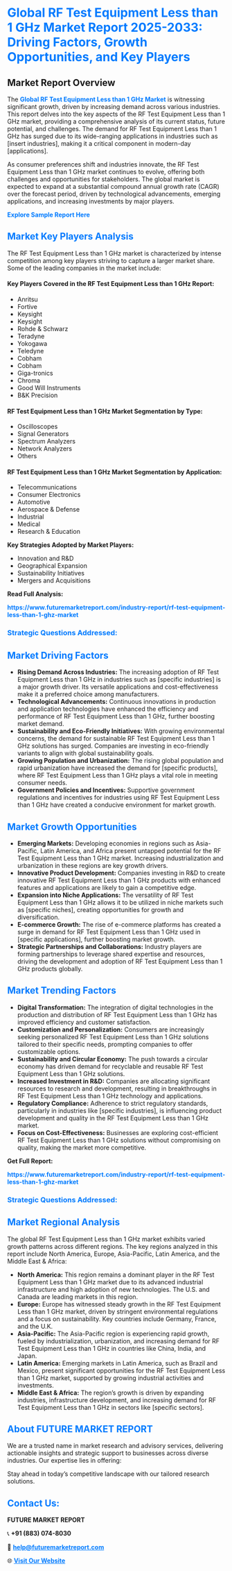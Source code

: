 <h1 style="color: #007BFF;">Global RF Test Equipment Less than 1 GHz Market Report 2025-2033: Driving Factors, Growth Opportunities, and Key Players</h1>

<section id="overview">
<h2>Market Report Overview</h2>
<p>The <a href="https://www.futuremarketreport.com/industry-report/rf-test-equipment-less-than-1-ghz-market" style="color: #007BFF; text-decoration: none;"><strong>Global RF Test Equipment Less than 1 GHz Market</strong></a> is witnessing significant growth, driven by increasing demand across various industries. This report delves into the key aspects of the RF Test Equipment Less than 1 GHz market, providing a comprehensive analysis of its current status, future potential, and challenges. The demand for RF Test Equipment Less than 1 GHz has surged due to its wide-ranging applications in industries such as [insert industries], making it a critical component in modern-day [applications].</p>
<p>As consumer preferences shift and industries innovate, the RF Test Equipment Less than 1 GHz market continues to evolve, offering both challenges and opportunities for stakeholders. The global market is expected to expand at a substantial compound annual growth rate (CAGR) over the forecast period, driven by technological advancements, emerging applications, and increasing investments by major players.</p>
</section>

<section id="overview">
<p><a href="https://www.futuremarketreport.com/request-sample/reportId=35793" style="color: #007BFF; text-decoration: none;"><strong>Explore Sample Report Here</strong></a></p>
</section>

<section id="key-players">
<h2 style="color: #007BFF;">Market Key Players Analysis</h2>
<p>The RF Test Equipment Less than 1 GHz market is characterized by intense competition among key players striving to capture a larger market share. Some of the leading companies in the market include:</p>
<h4>Key Players Covered in the RF Test Equipment Less than 1 GHz Report:</h4>
<ul><li>Anritsu</li><li>Fortive</li><li>Keysight</li><li>Keysight</li><li>Rohde &amp; Schwarz</li><li>Teradyne</li><li>Yokogawa</li><li>Teledyne</li><li>Cobham</li><li>Cobham</li><li>Giga-tronics</li><li>Chroma</li><li>Good Will Instruments</li><li>B&amp;K Precision</li></ul>
<h4>RF Test Equipment Less than 1 GHz Market Segmentation by Type:</h4>
<ul><li>Oscilloscopes</li><li>Signal Generators</li><li>Spectrum Analyzers</li><li>Network Analyzers</li><li>Others</li></ul>

<h4>RF Test Equipment Less than 1 GHz Market Segmentation by Application:</h4>
<ul><li>Telecommunications</li><li>Consumer Electronics</li><li>Automotive</li><li>Aerospace &amp; Defense</li><li>Industrial</li><li>Medical</li><li>Research &amp; Education</li></ul>
<p><strong>Key Strategies Adopted by Market Players:</strong></p>
<ul>
<li>Innovation and R&D</li>
<li>Geographical Expansion</li>
<li>Sustainability Initiatives</li>
<li>Mergers and Acquisitions</li>
</ul>
</section>

<section>
<p><strong>Read Full Analysis: </strong></p><a href="https://www.futuremarketreport.com/industry-report/rf-test-equipment-less-than-1-ghz-market" style="color: #007BFF; text-decoration: none;"><strong>https://www.futuremarketreport.com/industry-report/rf-test-equipment-less-than-1-ghz-market</strong></a>
<h3 style="color: #007BFF;">Strategic Questions Addressed:</h3>
</section>

<section id="driving-factors">
<h2 style="color: #007BFF;">Market Driving Factors</h2>
<ul>
<li><strong>Rising Demand Across Industries:</strong> The increasing adoption of RF Test Equipment Less than 1 GHz in industries such as [specific industries] is a major growth driver. Its versatile applications and cost-effectiveness make it a preferred choice among manufacturers.</li>
<li><strong>Technological Advancements:</strong> Continuous innovations in production and application technologies have enhanced the efficiency and performance of RF Test Equipment Less than 1 GHz, further boosting market demand.</li>
<li><strong>Sustainability and Eco-Friendly Initiatives:</strong> With growing environmental concerns, the demand for sustainable RF Test Equipment Less than 1 GHz solutions has surged. Companies are investing in eco-friendly variants to align with global sustainability goals.</li>
<li><strong>Growing Population and Urbanization:</strong> The rising global population and rapid urbanization have increased the demand for [specific products], where RF Test Equipment Less than 1 GHz plays a vital role in meeting consumer needs.</li>
<li><strong>Government Policies and Incentives:</strong> Supportive government regulations and incentives for industries using RF Test Equipment Less than 1 GHz have created a conducive environment for market growth.</li>
</ul>
</section>

<section id="growth-opportunities">
<h2 style="color: #007BFF;">Market Growth Opportunities</h2>
<ul>
<li><strong>Emerging Markets:</strong> Developing economies in regions such as Asia-Pacific, Latin America, and Africa present untapped potential for the RF Test Equipment Less than 1 GHz market. Increasing industrialization and urbanization in these regions are key growth drivers.</li>
<li><strong>Innovative Product Development:</strong> Companies investing in R&D to create innovative RF Test Equipment Less than 1 GHz products with enhanced features and applications are likely to gain a competitive edge.</li>
<li><strong>Expansion into Niche Applications:</strong> The versatility of RF Test Equipment Less than 1 GHz allows it to be utilized in niche markets such as [specific niches], creating opportunities for growth and diversification.</li>
<li><strong>E-commerce Growth:</strong> The rise of e-commerce platforms has created a surge in demand for RF Test Equipment Less than 1 GHz used in [specific applications], further boosting market growth.</li>
<li><strong>Strategic Partnerships and Collaborations:</strong> Industry players are forming partnerships to leverage shared expertise and resources, driving the development and adoption of RF Test Equipment Less than 1 GHz products globally.</li>
</ul>
</section>

<section id="trending-factors">
<h2 style="color: #007BFF;">Market Trending Factors</h2>
<ul>
<li><strong>Digital Transformation:</strong> The integration of digital technologies in the production and distribution of RF Test Equipment Less than 1 GHz has improved efficiency and customer satisfaction.</li>
<li><strong>Customization and Personalization:</strong> Consumers are increasingly seeking personalized RF Test Equipment Less than 1 GHz solutions tailored to their specific needs, prompting companies to offer customizable options.</li>
<li><strong>Sustainability and Circular Economy:</strong> The push towards a circular economy has driven demand for recyclable and reusable RF Test Equipment Less than 1 GHz solutions.</li>
<li><strong>Increased Investment in R&D:</strong> Companies are allocating significant resources to research and development, resulting in breakthroughs in RF Test Equipment Less than 1 GHz technology and applications.</li>
<li><strong>Regulatory Compliance:</strong> Adherence to strict regulatory standards, particularly in industries like [specific industries], is influencing product development and quality in the RF Test Equipment Less than 1 GHz market.</li>
<li><strong>Focus on Cost-Effectiveness:</strong> Businesses are exploring cost-efficient RF Test Equipment Less than 1 GHz solutions without compromising on quality, making the market more competitive.</li>
</ul>
</section>

<section>
<p><strong>Get Full Report: </strong></p><a href="https://www.futuremarketreport.com/industry-report/rf-test-equipment-less-than-1-ghz-market" style="color: #007BFF; text-decoration: none;"><strong>https://www.futuremarketreport.com/industry-report/rf-test-equipment-less-than-1-ghz-market</strong></a>
<h3 style="color: #007BFF;">Strategic Questions Addressed:</h3>
</section>


<section id="regional-analysis">
<h2 style="color: #007BFF;">Market Regional Analysis</h2>
<p>The global RF Test Equipment Less than 1 GHz market exhibits varied growth patterns across different regions. The key regions analyzed in this report include North America, Europe, Asia-Pacific, Latin America, and the Middle East & Africa:</p>
<ul>
<li><strong>North America:</strong> This region remains a dominant player in the RF Test Equipment Less than 1 GHz market due to its advanced industrial infrastructure and high adoption of new technologies. The U.S. and Canada are leading markets in this region.</li>
<li><strong>Europe:</strong> Europe has witnessed steady growth in the RF Test Equipment Less than 1 GHz market, driven by stringent environmental regulations and a focus on sustainability. Key countries include Germany, France, and the U.K.</li>
<li><strong>Asia-Pacific:</strong> The Asia-Pacific region is experiencing rapid growth, fueled by industrialization, urbanization, and increasing demand for RF Test Equipment Less than 1 GHz in countries like China, India, and Japan.</li>
<li><strong>Latin America:</strong> Emerging markets in Latin America, such as Brazil and Mexico, present significant opportunities for the RF Test Equipment Less than 1 GHz market, supported by growing industrial activities and investments.</li>
<li><strong>Middle East & Africa:</strong> The region’s growth is driven by expanding industries, infrastructure development, and increasing demand for RF Test Equipment Less than 1 GHz in sectors like [specific sectors].</li>
</ul>
</section>

<footer>
<h2 style="color: #007BFF;">About FUTURE MARKET REPORT</h2>
<p>We are a trusted name in market research and advisory services, delivering actionable insights and strategic support to businesses across diverse industries. Our expertise lies in offering:</p>

<p>Stay ahead in today’s competitive landscape with our tailored research solutions.</p>

<h2 style="color: #007BFF;">Contact Us:</h2>
<p><strong>FUTURE MARKET REPORT</strong></p>
<p>📞 <strong>+91 (883) 074-8030</strong></p>
<p>📧 <strong><a href="mailto:help@futuremarketreport.com" style="color: #007BFF;">help@futuremarketreport.com</a></strong></p>
<p>🌐 <strong><a href="https://www.futuremarketreport.com/" style="color: #007BFF;">Visit Our Website</a></strong></p>
</footer>